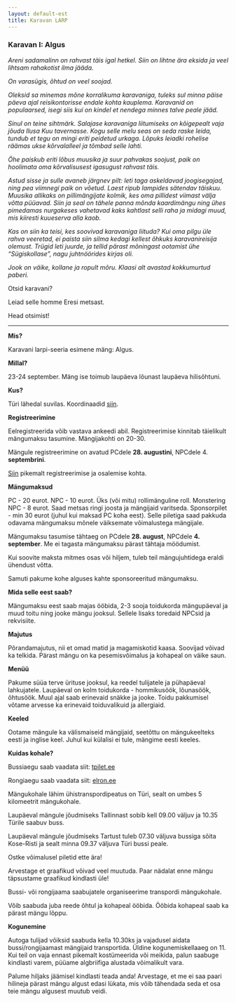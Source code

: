 ```yaml
---
layout: default-est
title: Karavan LARP
---
```

### Karavan I: Algus

_Areni sadamalinn on rahvast täis igal hetkel. Siin on lihtne ära eksida ja veel lihtsam rahakotist ilma jääda._ 

_On varasügis, õhtud on veel soojad._ 

_Oleksid sa minemas mõne korralikuma karavaniga, tuleks sul minna päise päeva ajal reisikontorisse endale kohta kauplema. Karavanid on populaarsed, isegi siis kui on kindel et nendega minnes talve peale jääd._ 

_Sinul on teine sihtmärk. Salajase karavaniga liitumiseks on kõigepealt vaja jõuda Ilusa Kuu tavernasse. Kogu selle melu seas on seda raske leida, tundub et tegu on mingi eriti peidetud urkaga. Lõpuks leiadki rohelise räämas ukse kõrvalalleel ja tõmbad selle lahti._ 

_Öhe paiskub eriti lõbus muusika ja suur pahvakas soojust, paik on hoolimata oma kõrvalisusest igasugust rahvast täis._ 

_Astud sisse ja sulle avaneb järgnev pilt: leti taga askeldavad joogisegajad, ning pea viimnegi paik on võetud. Laest ripub lampides sätendav täiskuu. Muusika allikaks on pillimängijate kolmik, kes oma pillidest viimast välja võtta püüavad. Siin ja seal on tähele panna mõnda kaardimängu ning ühes pimedamas nurgakeses vahetavad kaks kahtlast selli raha ja midagi muud, mis kiiresti kuueserva alla kaob._ 

_Kas on siin ka teisi, kes soovivad karavaniga liituda? Kui oma pilgu üle rahva veeretad, ei paista siin silma kedagi kellest õhkuks karavanireisija olemust. Trügid leti juurde, ja tellid pärast mõningast ootamist ühe “Sügiskollase”, nagu juhtnöörides kirjas oli._ 

_Jook on väike, kollane ja ropult mõru. Klaasi alt avastad kokkumurtud paberi._

Otsid karavani? 

Leiad selle homme Eresi metsast. 

Head otsimist! 
 
***

**Mis?** 

Karavani larpi-seeria esimene mäng: Algus. 

**Millal?** 

23-24 september. Mäng ise toimub laupäeva lõunast laupäeva hilisõhtuni. 

**Kus?** 

Türi lähedal suvilas. Koordinaadid [siin](http://bit.ly/2wvrEK3).

**Registreerimine** 

Eelregistreerida võib vastava ankeedi abil. Registreerimise kinnitab täielikult mängumaksu tasumine. Mängijakohti on 20-30. 

Mängule registreerimine on avatud PCdele **28. augustini**, NPCdele 4. **septembrini**. 

[Siin](https://karavanlarp.github.io/est/reg/registration.html) pikemalt registreerimise ja osalemise kohta. 

**Mängumaksud**

PC - 20 eurot. 
NPC - 10 eurot. Üks (või mitu) rollimänguline roll.
Monstering NPC - 8 eurot. Saad metsas ringi joosta ja mängijaid varitseda. 
Sponsorpilet - min 30 eurot (juhul kui maksad PC koha eest). Selle piletiga saad pakkuda odavama mängumaksu mõnele väiksemate võimalustega mängijale. 

Mängumaksu tasumise tähtaeg on PCdele **28. august**, NPCdele **4. september**. Me ei tagasta mängumaksu pärast tähtaja möödumist. 

Kui soovite maksta mitmes osas või hiljem, tuleb teil mängujuhtidega eraldi ühendust võtta. 

Samuti pakume kohe alguses kahte sponsoreeritud mängumaksu. 

**Mida selle eest saab?**

Mängumaksu eest saab majas ööbida, 2-3 sooja toidukorda mängupäeval ja muud toitu ning jooke mängu jooksul. Sellele lisaks toredaid NPCsid ja rekvisiite. 

**Majutus**

Põrandamajutus, nii et omad matid ja magamiskotid kaasa. Soovijad võivad ka telkida. Pärast mängu on ka pesemisvõimalus ja kohapeal on väike saun. 

**Menüü**

Pakume süüa terve ürituse jooksul, ka reedel tulijatele ja pühapäeval lahkujatele. Laupäeval on kolm toidukorda - hommikusöök, lõunasöök, õhtusöök. Muul ajal saab erinevaid snäkke ja jooke. Toidu pakkumisel võtame arvesse ka erinevaid toiduvalikuid ja allergiaid. 

**Keeled**

Ootame mängule ka välismaiseid mängijaid, seetõttu on mängukeelteks eesti ja inglise keel. Juhul kui külalisi ei tule, mängime eesti keeles. 

**Kuidas kohale?** 

Bussiaegu saab vaadata siit: [tpilet.ee](https://www.tpilet.ee/) 

Rongiaegu saab vaadata siit: [elron.ee](http://elron.ee/) 

Mängukohale lähim ühistranspordipeatus on Türi, sealt on umbes 5 kilomeetrit mängukohale. 

Laupäeval mängule jõudmiseks Tallinnast sobib kell 09.00 väljuv ja 10.35 Türile saabuv buss. 

Laupäeval mängule jõudmiseks Tartust tuleb 07.30 väljuva bussiga sõita Kose-Risti ja sealt minna 09.37 väljuva Türi bussi peale. 

Ostke võimalusel piletid ette ära!

Arvestage et graafikud võivad veel muutuda. Paar nädalat enne mängu täpsustame graafikud kindlasti üle! 

Bussi- või rongijaama saabujatele organiseerime transpordi mängukohale. 

Võib saabuda juba reede õhtul ja kohapeal ööbida. Ööbida kohapeal saab ka pärast mängu lõppu. 

**Kogunemine**

Autoga tulijad võiksid saabuda kella 10.30ks ja vajadusel aidata bussi/rongijaamast mängijaid transportida. Üldine kogunemiskellaaeg on 11. Kui teil on vaja ennast pikemalt kostümeerida või meikida, palun saabuge kindlasti varem, püüame algbriifiga alustada võimalikult vara. 

Palume hiljaks jäämisel kindlasti teada anda! Arvestage, et me ei saa paari hilineja pärast mängu algust edasi lükata, mis võib tähendada seda et osa teie mängu algusest muutub veidi. 

